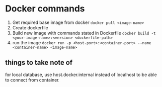 # Docker commands

1. Get required base image from docker
   `docker pull <image-name>`
2. Create dockerfile
3. Build new image with commands stated in Dockerfile
   `docker build -t <your-image-name>:<version> <dockerfile-path>`
4. run the image
   `docker run -p <host-port>:<container-port> --name <container-name> <image-name>`

## things to take note of

for local database, use host.docker.internal instead of localhost to be able to connect from container.
